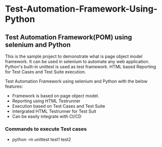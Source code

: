 # Test-Automation-Framework-Using-Python
## Test Automation Framework(POM) using selenium and Python
This is the sample project to demonstrate what is page object model framework. It can be used in selenium to automate any web application.
Python's built-in unittest is used as test framework.
HTML based Reporting for Test Cases and Test Suite execution.

Test Automation Framework using selenium and Python with the below features:

- Framework is based on page object model.
- Reporting using HTML Testrunner
- Execution based on Test Cases and Test Suite 
- Intergrated HTML Testrunner for Test Suit 
- Can be easily integrate with CI/CD

### Commands to execute Test cases 
- python -m unittest test1 test2


 



